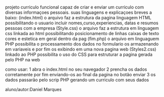 projeto curriculo funcional capaz de criar e enviar um curriculo com diversas informaçoes pessoais.
suas linguagens e explicaçoes breves a baixo:
(index.html) o arquivo faz a estrutura da pagina linguagem HTML possibilitando o usuario incluir nomes,curso,experiencias, datas e resumos pessoas com a empresa
(Style.css) o arquivo faz a estrutura em linguagem css linkada ao html possibilitando posicionamento de linhas caixas de texto cores e estetica em geral dentro da pag
(fim.php) o arquivo em linguaguem PHP possibilita o processamento dos dados no formulario os armazenando em variaveis e por fim os exibindo em uma nova pagina web
(Styles2.css) linkado ao PHP possibilita o uso do CSS para estruturar a pagina gerada pelo PHP na web

como usar: 1 abra o index.html no seu navegador
2 prencha os dados corretamente por fim enviando-os ao final da pagina no botão enviar
3 os dados passarão pelo scrip PHP gerando um curriculo com seus dados

aluno/autor:Daniel Marques

